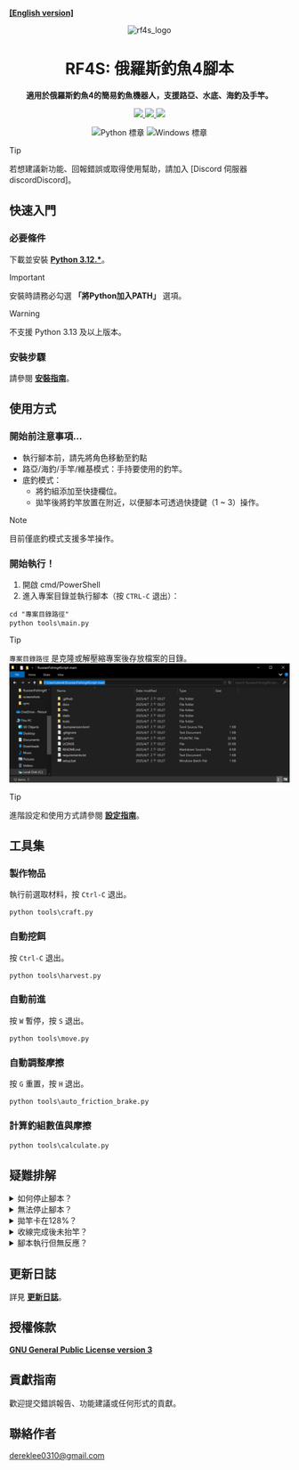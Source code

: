 **[[English version]][readme]**
<div align="center">

![rf4s_logo]
<h1 align="center">RF4S: 俄羅斯釣魚4腳本</h1>

**適用於俄羅斯釣魚4的簡易釣魚機器人，支援路亞、水底、海釣及手竿。**

<a target="_blank" href="https://opensource.org/license/gpl-3-0" style="background:none">
    <img src="https://img.shields.io/badge/License-GPLv3-blue.svg" style="height: 22px;" />
</a>
<a target="_blank" href="https://discord.gg/BZQWQnAMbY" style="background:none">
    <img src="https://img.shields.io/badge/discord-join-rf44.svg?labelColor=191937&color=6F6FF7&logo=discord" style="height: 22px;" />
</a>
<a target="_blank" href="http://makeapullrequest.com" style="background:none">
    <img src="https://img.shields.io/badge/PRs-welcome-brightgreen.svg?style=flat" style="height: 22px;" />
</a>
<!-- <a target="_blank" href="https://github.com/pylint-dev/pylint" style="background:none">
    <img src="https://img.shields.io/badge/代碼檢查-pylint-yellowgreen" style="height: 22px;" />
</a>
<a target="_blank" href="https://github.com/psf/black" style="background:none">
    <img src="https://img.shields.io/badge/代碼風格-black-000000.svg" style="height: 22px;" />
</a> -->
<!-- <a target="_blank" href="link_to_docs, tbd" style="background:none">
    <img src="https://img.shields.io/badge/文件-%23BE1B55" style="height: 22px;" />
</a> -->  

![Python 標章][python_badge]
![Windows 標章][windows_badge]

</div>

> [!TIP]
> 若想建議新功能、回報錯誤或取得使用幫助，請加入 [Discord 伺服器discordDiscord]。


## 快速入門
### 必要條件
下載並安裝 **[Python 3.12.*][python]**。  

> [!IMPORTANT]  
> 安裝時請務必勾選 **「將Python加入PATH」** 選項。  

> [!WARNING]  
> 不支援 Python 3.13 及以上版本。
### 安裝步驟
請參閱 **[安裝指南][installation]**。
## 使用方式
### 開始前注意事項...
- 執行腳本前，請先將角色移動至釣點
- 路亞/海釣/手竿/維基模式：手持要使用的釣竿。
- 底釣模式：
    - 將釣組添加至快捷欄位。
    - 拋竿後將釣竿放置在附近，以便腳本可透過快捷鍵（1 ~ 3）操作。
> [!NOTE]
> 目前僅底釣模式支援多竿操作。

### 開始執行！
1. 開啟 cmd/PowerShell
2. 進入專案目錄並執行腳本（按 `CTRL-C` 退出）：
```
cd "專案目錄路徑"
python tools\main.py
```
> [!TIP]
> `專案目錄路徑` 是克隆或解壓縮專案後存放檔案的目錄。  
> ![路徑示意][path]

> [!TIP]
> 進階設定和使用方式請參閱 **[設定指南][configuration]**。

## 工具集
### 製作物品
執行前選取材料，按 `Ctrl-C` 退出。
```
python tools\craft.py
```
### 自動挖餌
按 `Ctrl-C` 退出。
```
python tools\harvest.py
```
### 自動前進
按 `W` 暫停，按 `S` 退出。
```
python tools\move.py
```
### 自動調整摩擦
按 `G` 重置，按 `H` 退出。
```
python tools\auto_friction_brake.py
```
### 計算釣組數值與摩擦
```
python tools\calculate.py
```

## 疑難排解
<details>
<summary>如何停止腳本？</summary>

- 在終端機中輸入 `CTRL-C`。 
</details>
<!-- ------------------------------- 分隔線 -------------------------------- -->
<details>
<summary>無法停止腳本？</summary>

- 可能按鍵被卡住（如 `CTRL-C`、`SHIFT`、滑鼠按鍵等），  
  重新按壓卡住的按鍵後，再輸入 `CTRL-C`。
</details>
<!-- ------------------------------- 分隔線 -------------------------------- -->
<details>
<summary>拋竿卡在128%？</summary>

- 確認遊戲語言與腳本語言設定一致。
- 確保線軸已纏滿釣線，或裝備彩虹線並使用 `-R` 參數。 
</details>

<!-- ------------------------------- 分隔線 -------------------------------- -->
<details>
<summary>收線完成後未抬竿？</summary>

- 確保線軸已纏滿釣線，或裝備彩虹線並使用 `-R` 參數。 
- 調整遊戲視窗大小。
- 降低 `config.yaml` 中的 `SPOOL_CONFIDENCE` 數值。
- 遠離光源或關閉船燈。
</details>
<!-- ------------------------------- 分隔線 -------------------------------- -->
<details>
<summary>腳本執行但無反應？</summary>

- 以系統管理員身份開啟 cmd/Powershell 並重新執行。
</details>
<!-- ------------------------------- 分隔線 -------------------------------- -->

## 更新日誌
詳見 **[更新日誌][changelog]**。

## 授權條款
**[GNU General Public License version 3][license]**

## 貢獻指南
歡迎提交錯誤報告、功能建議或任何形式的貢獻。

## 聯絡作者
dereklee0310@gmail.com 

[readme]: /README.md

[rf4s_logo]: /static/readme/RF4S.png
[python_badge]: https://img.shields.io/badge/Python-3776AB?style=for-the-badge&logo=python&logoColor=white
[windows_badge]: https://img.shields.io/badge/Windows-0078D6?style=for-the-badge&logo=windows&logoColor=white

[discord]: https://discord.gg/BZQWQnAMbY
[python]: https://www.python.org/downloads/
[installation]: /docs/zh-TW/INSTALLATION.md
[configuration]: /docs/zh-TW/CONFIGURATION.md
[changelog]: /docs/zh-TW/CHANGELOG.md
[path]: /static/readme/path.png
[license]: /LICENSE
